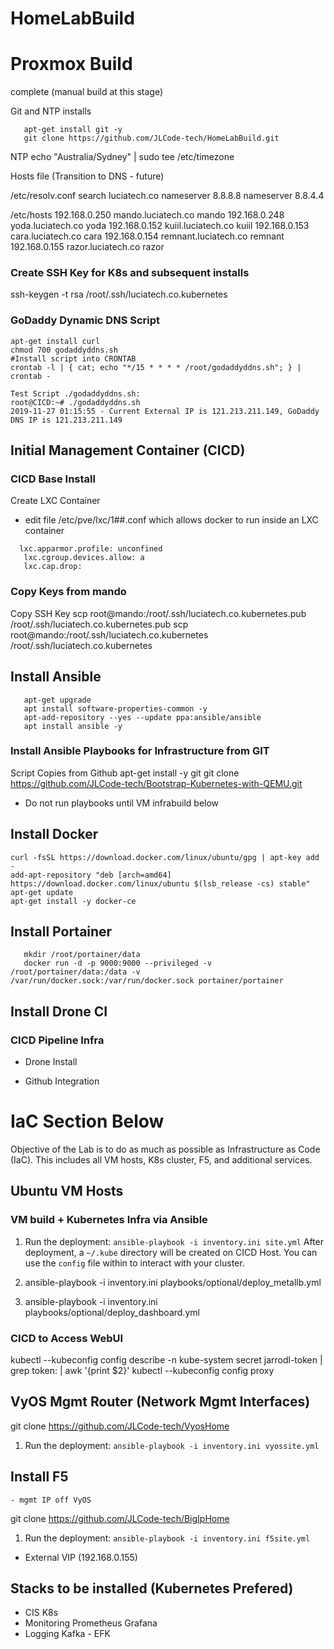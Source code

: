 # HomeLabBuild

# Proxmox Build
complete (manual build at this stage)

   Git and NTP installs
   
   ```apt-get install ntp -y
      apt-get install git -y
      git clone https://github.com/JLCode-tech/HomeLabBuild.git
   ```

NTP
echo "Australia/Sydney" | sudo tee /etc/timezone

Hosts file (Transition to DNS - future)

/etc/resolv.conf
search luciatech.co
nameserver 8.8.8.8
nameserver 8.8.4.4

/etc/hosts
192.168.0.250 mando.luciatech.co mando
192.168.0.248 yoda.luciatech.co yoda
192.168.0.152 kuiil.luciatech.co kuiil
192.168.0.153 cara.luciatech.co cara
192.168.0.154 remnant.luciatech.co remnant
192.168.0.155 razor.luciatech.co razor

### Create SSH Key for K8s and subsequent installs
ssh-keygen -t rsa
/root/.ssh/luciatech.co.kubernetes

### GoDaddy Dynamic DNS Script
   ```apt-get update
   apt-get install curl
   chmod 700 godaddyddns.sh
   #Install script into CRONTAB
   crontab -l | { cat; echo "*/15 * * * * /root/godaddyddns.sh"; } | crontab -
   
   Test Script ./godaddyddns.sh:
   root@CICD:~# ./godaddyddns.sh 
   2019-11-27 01:15:55 - Current External IP is 121.213.211.149, GoDaddy DNS IP is 121.213.211.149
   ```

## Initial Management Container (CICD)

### CICD Base Install
Create LXC Container 
 - edit file /etc/pve/lxc/1##.conf which allows docker to run inside an LXC container
 ```unprivileged: 0 #Allows privileged Docker
   lxc.apparmor.profile: unconfined
    lxc.cgroup.devices.allow: a
    lxc.cap.drop: 
```
### Copy Keys from mando
Copy SSH Key
scp root@mando:/root/.ssh/luciatech.co.kubernetes.pub /root/.ssh/luciatech.co.kubernetes.pub
scp root@mando:/root/.ssh/luciatech.co.kubernetes /root/.ssh/luciatech.co.kubernetes

## Install Ansible
```apt-get update
   apt-get upgrade
   apt install software-properties-common -y
   apt-add-repository --yes --update ppa:ansible/ansible
   apt install ansible -y
```
### Install Ansible Playbooks for Infrastructure from GIT
Script Copies from Github
apt-get install -y git
git clone https://github.com/JLCode-tech/Bootstrap-Kubernetes-with-QEMU.git

* Do not run playbooks until VM infrabuild below

## Install Docker

```apt-get install apt-transport-https ca-certificates curl gnupg2 software-properties-common -y
curl -fsSL https://download.docker.com/linux/ubuntu/gpg | apt-key add -
add-apt-repository "deb [arch=amd64] https://download.docker.com/linux/ubuntu $(lsb_release -cs) stable"
apt-get update
apt-get install -y docker-ce
```

## Install Portainer
```mkdir /root/portainer
   mkdir /root/portainer/data
   docker run -d -p 9000:9000 --privileged -v /root/portainer/data:/data -v /var/run/docker.sock:/var/run/docker.sock portainer/portainer
```

## Install Drone CI

### CICD Pipeline Infra
- Drone Install



- Github Integration

# IaC Section Below

Objective of the Lab is to do as much as possible as Infrastructure as Code (IaC). This includes all VM hosts, K8s cluster, F5, and additional services.

## Ubuntu VM Hosts

### VM build + Kubernetes Infra via Ansible
1. Run the deployment: `ansible-playbook -i inventory.ini site.yml`
After deployment, a `~/.kube` directory will be created on CICD Host. You can use the `config` file within to interact with your cluster.

2. ansible-playbook -i inventory.ini playbooks/optional/deploy_metallb.yml
3. ansible-playbook -i inventory.ini playbooks/optional/deploy_dashboard.yml



### CICD to Access WebUI
kubectl --kubeconfig config describe -n kube-system secret jarrodl-token | grep token: | awk '{print $2}'
kubectl --kubeconfig config proxy


## VyOS Mgmt Router (Network Mgmt Interfaces)

git clone https://github.com/JLCode-tech/VyosHome
1. Run the deployment: `ansible-playbook -i inventory.ini vyossite.yml`

## Install F5
    - mgmt IP off VyOS

git clone https://github.com/JLCode-tech/BigIpHome
1. Run the deployment: `ansible-playbook -i inventory.ini f5site.yml`

- External VIP (192.168.0.155)



## Stacks to be installed (Kubernetes Prefered)

- CIS K8s
- Monitoring
        Prometheus
        Grafana
- Logging
        Kafka - EFK

    